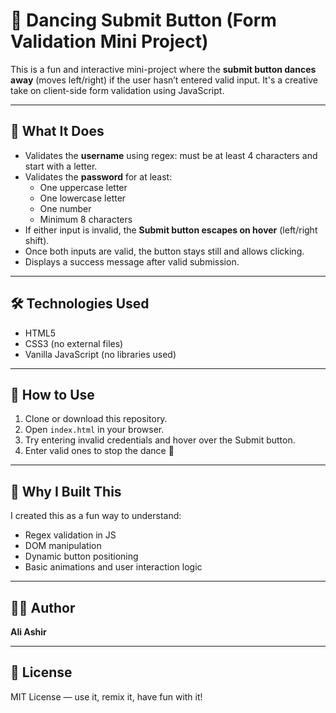 # 💃 Dancing Submit Button (Form Validation Mini Project)

This is a fun and interactive mini-project where the **submit button dances away** (moves left/right) if the user hasn’t entered valid input. It's a creative take on client-side form validation using JavaScript.

---

## 🧠 What It Does

- Validates the **username** using regex: must be at least 4 characters and start with a letter.
- Validates the **password** for at least:
  - One uppercase letter
  - One lowercase letter
  - One number
  - Minimum 8 characters
- If either input is invalid, the **Submit button escapes on hover** (left/right shift).
- Once both inputs are valid, the button stays still and allows clicking.
- Displays a success message after valid submission.

---

## 🛠 Technologies Used

- HTML5
- CSS3 (no external files)
- Vanilla JavaScript (no libraries used)

---

## 🚀 How to Use

1. Clone or download this repository.
2. Open `index.html` in your browser.
3. Try entering invalid credentials and hover over the Submit button.
4. Enter valid ones to stop the dance 💃

---

## 🎯 Why I Built This

I created this as a fun way to understand:
- Regex validation in JS
- DOM manipulation
- Dynamic button positioning
- Basic animations and user interaction logic

---

## 👨‍💻 Author

**Ali Ashir**  

---

## 📄 License

MIT License — use it, remix it, have fun with it!
